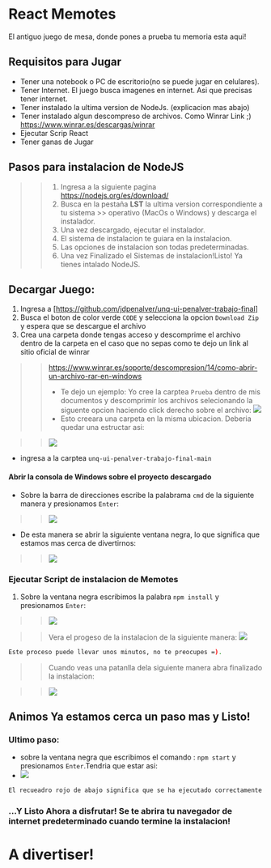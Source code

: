 # React Memotes

El antiguo juego de mesa, donde pones a prueba tu memoria esta aqui!

## Requisitos para Jugar
- Tener una notebook o PC de escritorio(no se puede jugar en celulares).
- Tener Internet. El juego busca imagenes en internet. Asi que precisas tener internet.
- Tener instalado la ultima version de NodeJs. (explicacion mas abajo)
- Tener instalado algun descompreso de archivos. Como Winrar Link ;)  https://www.winrar.es/descargas/winrar
- Ejecutar Scrip React
- Tener ganas de Jugar

## Pasos para instalacion de NodeJS
>> 1. Ingresa a la siguiente pagina https://nodejs.org/es/download/
>> 2. Busca en la pestaña **LST** la ultima version correspondiente  a tu sistema >> operativo (MacOs o Windows) y descarga el instalador.
>> 3. Una vez descargado, ejecutar el instalador. 
>> 4. El sistema de instalacion te guiara en la instalacion.
>> 5. Las opciones de instalacion son todas predeterminadas.
>> 6. Una vez Finalizado el Sistemas de instalacion!Listo! Ya tienes intalado NodeJS.

## Decargar Juego:
1. Ingresa a [https://github.com/jdpenalver/unq-ui-penalver-trabajo-final]
2. Busca el boton de color verde `CODE` y selecciona la opcion `Download Zip` y espera que se descargue el archivo
3. Crea una carpeta donde tengas acceso y descomprime el archivo dentro de la carpeta  en el caso que no sepas como te dejo un link al sitio oficial de winrar
>> https://www.winrar.es/soporte/descompresion/14/como-abrir-un-archivo-rar-en-windows
>> - Te dejo un ejemplo: Yo cree la carptea `Prueba` dentro de mis documentos y descomprimir los archivos selecionando la siguente opcion haciendo click derecho sobre el archivo:
>>![](https://i.ibb.co/rxLrQ4q/descomprimir-archivo.png) 
>>- Esto creeara una carpeta en la misma ubicacion. Deberia quedar una estructar asi:

>> ![](https://i.ibb.co/yFnvPpf/Esctrucra-de-carpeta.png)

- ingresa a la carptea `unq-ui-penalver-trabajo-final-main`
#### Abrir la consola de Windows sobre el proyecto descargado
- Sobre la barra de direcciones escribe la palabrama `cmd` de la siguiente manera y presionamos `Enter`:
>> ![](https://i.ibb.co/92yZ9SP/cmd.png)
- De esta manera se abrir la siguiente ventana negra, lo que significa que estamos mas cerca de divertirnos:
>> ![](https://i.ibb.co/w07kY2b/cmd.png)
### Ejecutar Script de instalacion de Memotes
1. Sobre la ventana negra escribimos la palabra `npm install` y presionamos `Enter`: 
>> ![](https://i.ibb.co/dpSsD5w/cmd.png)

>>Vera el progeso de la instalacion de la siguiente manera:
>> ![](https://i.ibb.co/ZBPs297/cmd.png)
```sh
Este proceso puede llevar unos minutos, no te preocupes =).
```
>>Cuando veas una patanlla dela siguiente manera abra finalizado la instalacion:

>> ![](https://i.ibb.co/rp3VJ3c/cmd.png)

## Animos Ya estamos cerca un paso mas y Listo!

### Ultimo paso:
- sobre la ventana negra que escribimos el comando : `npm start` y presionamos `Enter`.Tendria que estar asi:
- ![](https://i.ibb.co/RGnRhKm/cmd.png)
```sh
El recueadro rojo de abajo significa que se ha ejecutado correctamente!
```
### ...Y Listo Ahora a disfrutar! Se te abrira tu navegador de internet predeterminado cuando  termine la instalacion!
# A divertiser!
